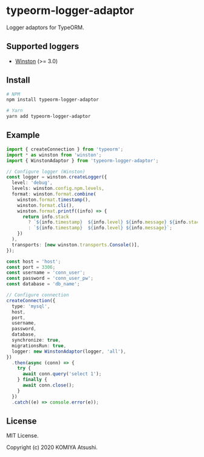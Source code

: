 typeorm-logger-adaptor
======================

Logger adaptors for TypeORM.

Supported loggers
-----------------

* [Winston](https://github.com/winstonjs/winston) (>= 3.0)

Install
-------

```bash
# NPM
npm install typeorm-logger-adaptor

# Yarn
yarn add typeorm-logger-adaptor
```

Example
-------

```typescript
import { createConnection } from 'typeorm';
import * as winston from 'winston';
import { WinstonAdaptor } from 'typeorm-logger-adaptor';

// Configure logger (Winston)
const logger = winston.createLogger({
  level: 'debug',
  levels: winston.config.npm.levels,
  format: winston.format.combine(
    winston.format.timestamp(),
    winston.format.cli(),
    winston.format.printf((info) => {
      return info.stack
        ? `${info.timestamp}  ${info.level} ${info.message} ${info.stack}`
        : `${info.timestamp}  ${info.level} ${info.message}`;
    })
  ),
  transports: [new winston.transports.Console()],
});

const host = 'host';
const port = 3306;
const username = 'conn_user';
const password = 'conn_user_pw';
const database = 'db_name';

// Configure connection
createConnection({
  type: 'mysql',
  host,
  port,
  username,
  password,
  database,
  synchronize: true,
  migrationsRun: true,
  logger: new WinstonAdaptor(logger, 'all'),
})
  .then(async (conn) => {
    try {
      await conn.query('select 1');
    } finally {
      await conn.close();
    }
  })
  .catch((e) => console.error(e));
```

License
-------

MIT License.

Copyright (c) 2020 KOMIYA Atsushi.
